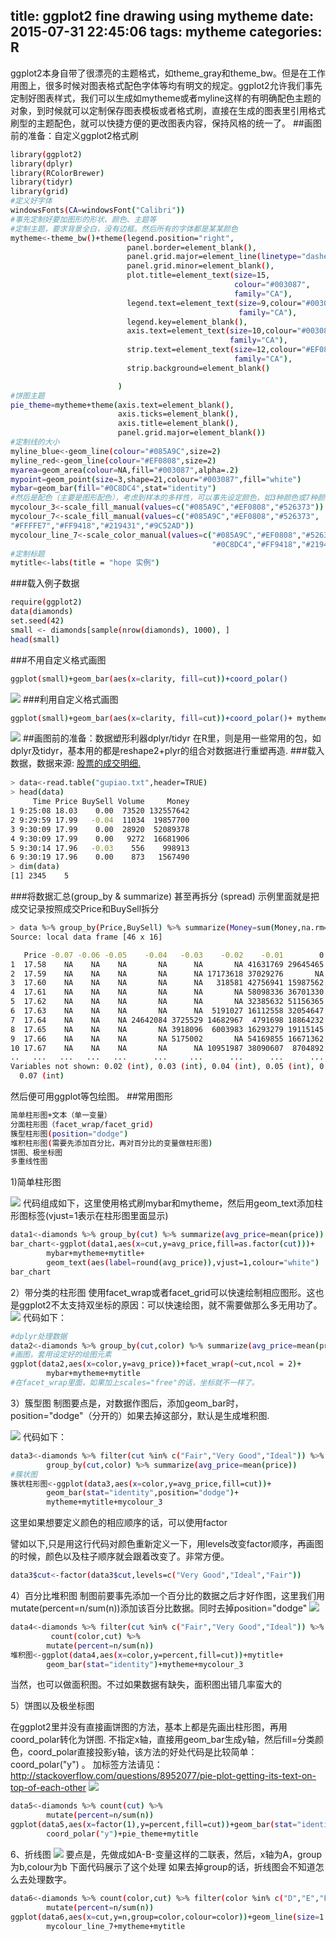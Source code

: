title: ggplot2 fine drawing using mytheme
date: 2015-07-31 22:45:06
tags: mytheme
categories: R
---
ggplot2本身自带了很漂亮的主题格式，如theme_gray和theme_bw。但是在工作用图上，很多时候对图表格式配色字体等均有明文的规定。ggplot2允许我们事先定制好图表样式，我们可以生成如mytheme或者myline这样的有明确配色主题的对象，到时候就可以定制保存图表模板或者格式刷，直接在生成的图表里引用格式刷型的主题配色，就可以快捷方便的更改图表内容，保持风格的统一了。
##画图前的准备：自定义ggplot2格式刷
``` bash
library(ggplot2)
library(dplyr)
library(RColorBrewer)
library(tidyr)
library(grid)
#定义好字体
windowsFonts(CA=windowsFont("Calibri"))
#事先定制好要加图形的形状、颜色、主题等
#定制主题，要求背景全白，没有边框。然后所有的字体都是某某颜色
mytheme<-theme_bw()+theme(legend.position="right",
                          panel.border=element_blank(),
                          panel.grid.major=element_line(linetype="dashed"),
                          panel.grid.minor=element_blank(),
                          plot.title=element_text(size=15,
                                                  colour="#003087",
                                                  family="CA"),
                          legend.text=element_text(size=9,colour="#003087",
                                                   family="CA"),
                          legend.key=element_blank(),
                          axis.text=element_text(size=10,colour="#003087",
                                                 family="CA"),
                          strip.text=element_text(size=12,colour="#EF0808",
                                                  family="CA"),
                          strip.background=element_blank()

                        )
#饼图主题
pie_theme=mytheme+theme(axis.text=element_blank(),
                        axis.ticks=element_blank(),
                        axis.title=element_blank(),
                        panel.grid.major=element_blank())
#定制线的大小
myline_blue<-geom_line(colour="#085A9C",size=2)
myline_red<-geom_line(colour="#EF0808",size=2)
myarea=geom_area(colour=NA,fill="#003087",alpha=.2)
mypoint=geom_point(size=3,shape=21,colour="#003087",fill="white")
mybar=geom_bar(fill="#0C8DC4",stat="identity")
#然后是配色（主要是图形配色），考虑到样本的多样性，可以事先设定颜色，如3种颜色或7种颜色的组合，如果想要用原来默认主题颜色则这部分注释掉即可
mycolour_3<-scale_fill_manual(values=c("#085A9C","#EF0808","#526373"))
mycolour_7<-scale_fill_manual(values=c("#085A9C","#EF0808","#526373",
"#FFFFE7","#FF9418","#219431","#9C52AD"))
mycolour_line_7<-scale_color_manual(values=c("#085A9C","#EF0808","#526373",
                                             "#0C8DC4","#FF9418","#219431","#9C52AD"))
#定制标题
mytitle<-labs(title = "hope 实例")
```
###载入例子数据
``` bash
require(ggplot2)
data(diamonds)
set.seed(42)
small <- diamonds[sample(nrow(diamonds), 1000), ]
head(small)
```
###不用自定义格式画图
``` bash
ggplot(small)+geom_bar(aes(x=clarity, fill=cut))+coord_polar()
```
![](http://7xk19o.com1.z0.glb.clouddn.com/Rplot01.jpeg)
###利用自定义格式画图
``` bash
ggplot(small)+geom_bar(aes(x=clarity, fill=cut))+coord_polar()+ mytheme + mytitle
```
![](http://7xk19o.com1.z0.glb.clouddn.com/Rplot.jpeg)
##画图前的准备：数据塑形利器dplyr/tidyr
在R里，则是用一些常用的包，如dplyr及tidyr，基本用的都是reshape2+plyr的组合对数据进行重塑再造.
###载入数据，数据来源: <a style="line-height: 1.5;" href="http://www.yucezhe.com/product?name=tick-data-push" target="_blank">股票的成交明细.</a>
``` bash
> data<-read.table("gupiao.txt",header=TRUE)
> head(data)
     Time Price BuySell Volume     Money
1 9:25:08 18.03    0.00  73520 132557642
2 9:29:59 17.99   -0.04  11034  19857700
3 9:30:09 17.99    0.00  28920  52089378
4 9:30:09 17.99    0.00   9272  16681906
5 9:30:14 17.96   -0.03    556    998913
6 9:30:19 17.96    0.00    873   1567490
> dim(data)
[1] 2345    5
```
###将数据汇总(group_by & summarize) 甚至再拆分 (spread)
示例里面就是把成交记录按照成交Price和BuySell拆分
``` bash
> data %>% group_by(Price,BuySell) %>% summarize(Money=sum(Money,na.rm=TRUE)) %>% spread(BuySell,Money)
Source: local data frame [46 x 16]

   Price -0.07 -0.06 -0.05    -0.04   -0.03    -0.02    -0.01        0     0.01
1  17.58    NA    NA    NA       NA      NA       NA 41631769 29645465       NA
2  17.59    NA    NA    NA       NA      NA 17173618 37029276       NA 24179724
3  17.60    NA    NA    NA       NA      NA   318581 42756941 15987562 11197676
4  17.61    NA    NA    NA       NA      NA       NA 58098336 36701330 14999088
5  17.62    NA    NA    NA       NA      NA       NA 32385632 51156365 24341609
6  17.63    NA    NA    NA       NA      NA  5191027 16112558 32054647 23599759
7  17.64    NA    NA    NA 24642084 3725529 14682967  4791698 18864232  4731619
8  17.65    NA    NA    NA       NA 3918096  6003983 16293279 19115145 13177514
9  17.66    NA    NA    NA       NA 5175002       NA 54169855 16671362  7801764
10 17.67    NA    NA    NA       NA      NA 10951987 38090607  8704892  7911066
..   ...   ...   ...   ...      ...     ...      ...      ...      ...      ...
Variables not shown: 0.02 (int), 0.03 (int), 0.04 (int), 0.05 (int), 0.06 (int),
  0.07 (int)
```
然后便可用ggplot等包绘图。
##常用图形
``` bash
简单柱形图+文本（单一变量） 
分面柱形图（facet_wrap/facet_grid) 
簇型柱形图(position="dodge") 
堆积柱形图(需要先添加百分比，再对百分比的变量做柱形图) 
饼图、极坐标图 
多重线性图
```
1)简单柱形图 

![](http://7xk19o.com1.z0.glb.clouddn.com/11.jpeg)
代码组成如下，这里使用格式刷mybar和mytheme，然后用geom_text添加柱形图标签(vjust=1表示在柱形图里面显示)
``` bash
data1<-diamonds %>% group_by(cut) %>% summarize(avg_price=mean(price))
bar_chart<-ggplot(data1,aes(x=cut,y=avg_price,fill=as.factor(cut)))+
        mybar+mytheme+mytitle+
        geom_text(aes(label=round(avg_price)),vjust=1,colour="white")
bar_chart
```
2）带分类的柱形图
使用facet_wrap或者facet_grid可以快速绘制相应图形。这也是ggplot2不太支持双坐标的原因：可以快速绘图，就不需要做那么多无用功了。 
![](http://7xk19o.com1.z0.glb.clouddn.com/22.jpeg)
代码如下：
``` bash
#dplyr处理数据
data2<-diamonds %>% group_by(cut,color) %>% summarize(avg_price=mean(price))
#画图，套用设定好的绘图元素
ggplot(data2,aes(x=color,y=avg_price))+facet_wrap(~cut,ncol = 2)+
        mybar+mytheme+mytitle
#在facet_wrap里面，如果加上scales="free"的话，坐标就不一样了。
```

3）簇型图 
制图要点是，对数据作图后，添加geom_bar时，position="dodge"（分开的）如果去掉这部分，默认是生成堆积图.


![](http://7xk19o.com1.z0.glb.clouddn.com/33.jpeg)
代码如下：

``` bash
data3<-diamonds %>% filter(cut %in% c("Fair","Very Good","Ideal")) %>%
        group_by(cut,color) %>% summarize(avg_price=mean(price))
#簇状图
簇状柱形图<-ggplot(data3,aes(x=color,y=avg_price,fill=cut))+
        geom_bar(stat="identity",position="dodge")+
        mytheme+mytitle+mycolour_3 
```
这里如果想要定义颜色的相应顺序的话，可以使用factor 

譬如以下,只是用这行代码对颜色重新定义一下，用levels改变factor顺序，再画图的时候，颜色以及柱子顺序就会跟着改变了。非常方便。
``` bash
data3$cut<-factor(data3$cut,levels=c("Very Good","Ideal","Fair"))
```

4）百分比堆积图 
制图前要事先添加一个百分比的数据之后才好作图，这里我们用mutate(percent=n/sum(n))添加该百分比数据。同时去掉position="dodge" 
![](http://7xk19o.com1.z0.glb.clouddn.com/66.jpeg)
``` bash
data4<-diamonds %>% filter(cut %in% c("Fair","Very Good","Ideal")) %>%
         count(color,cut) %>% 
        mutate(percent=n/sum(n))
堆积图<-ggplot(data4,aes(x=color,y=percent,fill=cut))+mytitle+
        geom_bar(stat="identity")+mytheme+mycolour_3
```
当然，也可以做面积图。不过如果数据有缺失，面积图出错几率蛮大的

5）饼图以及极坐标图

在ggplot2里并没有直接画饼图的方法，基本上都是先画出柱形图，再用coord_polar转化为饼图. 
不指定x轴，直接用geom_bar生成y轴，然后fill=分类颜色，coord_polar直接投影y轴，该方法的好处代码是比较简单：coord_polar("y") 。
加标签方法请见： http://stackoverflow.com/questions/8952077/pie-plot-getting-its-text-on-top-of-each-other
![](http://7xk19o.com1.z0.glb.clouddn.com/77.jpeg) 
``` bash
data5<-diamonds %>% count(cut) %>% 
        mutate(percent=n/sum(n))
ggplot(data5,aes(x=factor(1),y=percent,fill=cut))+geom_bar(stat="identity",width=3)+mycolour_7+
        coord_polar("y")+pie_theme+mytitle
```
6、折线图 
![](http://7xk19o.com1.z0.glb.clouddn.com/88.jpeg) 
要点是，先做成如A-B-变量这样的二联表，然后，x轴为A，group为b,colour为b 
下面代码展示了这个处理 
如果去掉group的话，折线图会不知道怎么去处理数字。
``` bash
data6<-diamonds %>% count(color,cut) %>% filter(color %in% c("D","E","F"))%>%
        mutate(percent=n/sum(n))
ggplot(data6,aes(x=cut,y=n,group=color,colour=color))+geom_line(size=1.5)+mypoint+
        mycolour_line_7+mytheme+mytitle
```